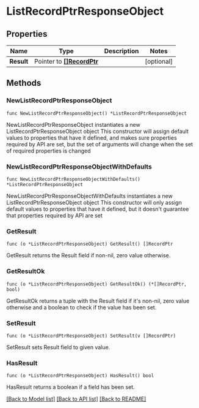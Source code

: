 # ListRecordPtrResponseObject

## Properties

Name | Type | Description | Notes
------------ | ------------- | ------------- | -------------
**Result** | Pointer to [**[]RecordPtr**](RecordPtr.md) |  | [optional] 

## Methods

### NewListRecordPtrResponseObject

`func NewListRecordPtrResponseObject() *ListRecordPtrResponseObject`

NewListRecordPtrResponseObject instantiates a new ListRecordPtrResponseObject object
This constructor will assign default values to properties that have it defined,
and makes sure properties required by API are set, but the set of arguments
will change when the set of required properties is changed

### NewListRecordPtrResponseObjectWithDefaults

`func NewListRecordPtrResponseObjectWithDefaults() *ListRecordPtrResponseObject`

NewListRecordPtrResponseObjectWithDefaults instantiates a new ListRecordPtrResponseObject object
This constructor will only assign default values to properties that have it defined,
but it doesn't guarantee that properties required by API are set

### GetResult

`func (o *ListRecordPtrResponseObject) GetResult() []RecordPtr`

GetResult returns the Result field if non-nil, zero value otherwise.

### GetResultOk

`func (o *ListRecordPtrResponseObject) GetResultOk() (*[]RecordPtr, bool)`

GetResultOk returns a tuple with the Result field if it's non-nil, zero value otherwise
and a boolean to check if the value has been set.

### SetResult

`func (o *ListRecordPtrResponseObject) SetResult(v []RecordPtr)`

SetResult sets Result field to given value.

### HasResult

`func (o *ListRecordPtrResponseObject) HasResult() bool`

HasResult returns a boolean if a field has been set.


[[Back to Model list]](../README.md#documentation-for-models) [[Back to API list]](../README.md#documentation-for-api-endpoints) [[Back to README]](../README.md)


